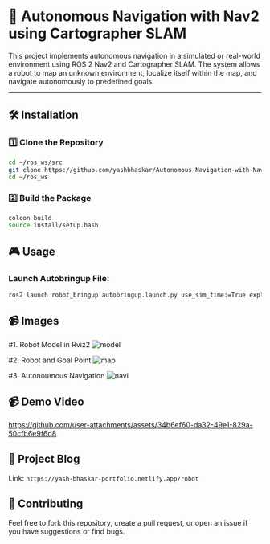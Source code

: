 # 🚀 Autonomous Navigation with Nav2 using Cartographer SLAM
This project implements autonomous navigation in a simulated or real-world environment using ROS 2 Nav2 and Cartographer SLAM. The system allows a robot to map an unknown environment, localize itself within the map, and navigate autonomously to predefined goals.

---

## 🛠️ Installation

### 1️⃣ **Clone the Repository**  
```bash
cd ~/ros_ws/src
git clone https://github.com/yashbhaskar/Autonomous-Navigation-with-Nav2.git
cd ~/ros_ws
```
### 2️⃣ **Build the Package** 
```bash
colcon build
source install/setup.bash
```

## 🎮 Usage

### Launch Autobringup File:
```bash
ros2 launch robot_bringup autobringup.launch.py use_sim_time:=True exploration:=True
```

## 📹 Images 

#1. Robot Model in Rviz2
   ![model](https://github.com/user-attachments/assets/e3c2ec1a-0901-401f-aaed-df58b7f816e1)

#2. Robot and Goal Point
   ![map](https://github.com/user-attachments/assets/31df00bf-fb12-405a-be05-bcf7117147d8)

#3. Autonoumous Navigation
   ![navi](https://github.com/user-attachments/assets/be0e5f33-ddd9-4266-aaac-53bf13b81a18)

## 📹 Demo Video

https://github.com/user-attachments/assets/34b6ef60-da32-49e1-829a-50cfb6e9f6d8


## 📝 Project Blog

Link: ``https://yash-bhaskar-portfolio.netlify.app/robot``

## 🤝 Contributing

Feel free to fork this repository, create a pull request, or open an issue if you have suggestions or find bugs.
